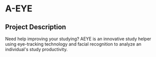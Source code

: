 # A-EYE

## Project Description
Need help improving your studying? AEYE is an innovative study helper using eye-tracking technology and facial recognition to analyze an individual's study productivity.
